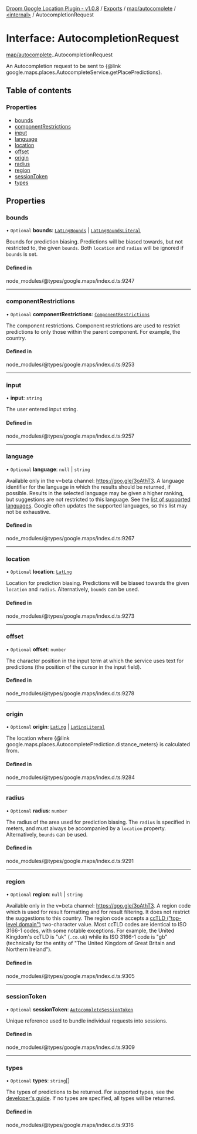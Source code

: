 [Droom Google Location Plugin - v1.0.8](../README.md) / [Exports](../modules.md) / [map/autocomplete](../modules/map_autocomplete.md) / [<internal\>](../modules/map_autocomplete._internal_.md) / AutocompletionRequest

# Interface: AutocompletionRequest

[map/autocomplete](../modules/map_autocomplete.md).[<internal>](../modules/map_autocomplete._internal_.md).AutocompletionRequest

An Autocompletion request to be sent to {@link
google.maps.places.AutocompleteService.getPlacePredictions}.

## Table of contents

### Properties

- [bounds](map_autocomplete._internal_.AutocompletionRequest.md#bounds)
- [componentRestrictions](map_autocomplete._internal_.AutocompletionRequest.md#componentrestrictions)
- [input](map_autocomplete._internal_.AutocompletionRequest.md#input)
- [language](map_autocomplete._internal_.AutocompletionRequest.md#language)
- [location](map_autocomplete._internal_.AutocompletionRequest.md#location)
- [offset](map_autocomplete._internal_.AutocompletionRequest.md#offset)
- [origin](map_autocomplete._internal_.AutocompletionRequest.md#origin)
- [radius](map_autocomplete._internal_.AutocompletionRequest.md#radius)
- [region](map_autocomplete._internal_.AutocompletionRequest.md#region)
- [sessionToken](map_autocomplete._internal_.AutocompletionRequest.md#sessiontoken)
- [types](map_autocomplete._internal_.AutocompletionRequest.md#types)

## Properties

### bounds

• `Optional` **bounds**: [`LatLngBounds`](../classes/map_autocomplete._internal_.LatLngBounds.md) \| [`LatLngBoundsLiteral`](map_autocomplete._internal_.LatLngBoundsLiteral.md)

Bounds for prediction biasing. Predictions will be biased towards, but
not restricted to, the given <code>bounds</code>. Both
<code>location</code> and <code>radius</code> will be ignored if
<code>bounds</code> is set.

#### Defined in

node_modules/@types/google.maps/index.d.ts:9247

___

### componentRestrictions

• `Optional` **componentRestrictions**: [`ComponentRestrictions`](map_autocomplete._internal_.ComponentRestrictions.md)

The component restrictions. Component restrictions are used to restrict
predictions to only those within the parent component. For example, the
country.

#### Defined in

node_modules/@types/google.maps/index.d.ts:9253

___

### input

• **input**: `string`

The user entered input string.

#### Defined in

node_modules/@types/google.maps/index.d.ts:9257

___

### language

• `Optional` **language**: ``null`` \| `string`

Available only in the v=beta channel: https://goo.gle/3oAthT3.
A language identifier for the language in which the results should be
returned, if possible. Results in the selected language may be given a
higher ranking, but suggestions are not restricted to this language. See
the <a href="https://developers.google.com/maps/faq#languagesupport">list
of supported languages</a>. Google often updates the supported languages,
so this list may not be exhaustive.

#### Defined in

node_modules/@types/google.maps/index.d.ts:9267

___

### location

• `Optional` **location**: [`LatLng`](../classes/map_autocomplete._internal_.LatLng.md)

Location for prediction biasing. Predictions will be biased towards the
given <code>location</code> and <code>radius</code>. Alternatively,
<code>bounds</code> can be used.

#### Defined in

node_modules/@types/google.maps/index.d.ts:9273

___

### offset

• `Optional` **offset**: `number`

The character position in the input term at which the service uses text
for predictions (the position of the cursor in the input field).

#### Defined in

node_modules/@types/google.maps/index.d.ts:9278

___

### origin

• `Optional` **origin**: [`LatLng`](../classes/map_autocomplete._internal_.LatLng.md) \| [`LatLngLiteral`](map_autocomplete._internal_.LatLngLiteral.md)

The location where {@link
google.maps.places.AutocompletePrediction.distance_meters} is calculated
from.

#### Defined in

node_modules/@types/google.maps/index.d.ts:9284

___

### radius

• `Optional` **radius**: `number`

The radius of the area used for prediction biasing. The
<code>radius</code> is specified in meters, and must always be
accompanied by a <code>location</code> property. Alternatively,
<code>bounds</code> can be used.

#### Defined in

node_modules/@types/google.maps/index.d.ts:9291

___

### region

• `Optional` **region**: ``null`` \| `string`

Available only in the v=beta channel: https://goo.gle/3oAthT3.
A region code which is used for result formatting and for result
filtering. It does not restrict the suggestions to this country. The
region code accepts a <a
href="https://en.wikipedia.org/wiki/List_of_Internet_top-level_domains#Country_code_top-level_domains">ccTLD
(&quot;top-level domain&quot;)</a> two-character value. Most ccTLD codes
are identical to ISO 3166-1 codes, with some notable exceptions. For
example, the United Kingdom&#39;s ccTLD is &quot;uk&quot;
(<code>.co.uk</code>) while its ISO 3166-1 code is &quot;gb&quot;
(technically for the entity of &quot;The United Kingdom of Great Britain
and Northern Ireland&quot;).

#### Defined in

node_modules/@types/google.maps/index.d.ts:9305

___

### sessionToken

• `Optional` **sessionToken**: [`AutocompleteSessionToken`](../classes/map_autocomplete._internal_.AutocompleteSessionToken.md)

Unique reference used to bundle individual requests into sessions.

#### Defined in

node_modules/@types/google.maps/index.d.ts:9309

___

### types

• `Optional` **types**: `string`[]

The types of predictions to be returned. For supported types, see the <a
href="https://developers.google.com/maps/documentation/javascript/places-autocomplete#constrain-place-types">
developer&#39;s guide</a>. If no types are specified, all types will be
returned.

#### Defined in

node_modules/@types/google.maps/index.d.ts:9316
